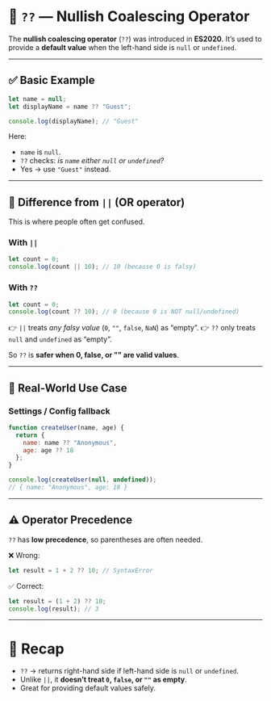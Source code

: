 # 🔎 `??` — Nullish Coalescing Operator

The **nullish coalescing operator** (`??`) was introduced in **ES2020**.
It’s used to provide a **default value** when the left-hand side is `null` or `undefined`.

---

## ✅ Basic Example

```js
let name = null;
let displayName = name ?? "Guest";

console.log(displayName); // "Guest"
```

Here:

* `name` is `null`.
* `??` checks: *is `name` either `null` or `undefined`?*
* Yes → use `"Guest"` instead.

---

## 🔄 Difference from `||` (OR operator)

This is where people often get confused.

### With `||`

```js
let count = 0;
console.log(count || 10); // 10 (because 0 is falsy)
```

### With `??`

```js
let count = 0;
console.log(count ?? 10); // 0 (because 0 is NOT null/undefined)
```

👉 `||` treats *any falsy value* (`0`, `""`, `false`, `NaN`) as “empty”.
👉 `??` only treats `null` and `undefined` as “empty”.

So `??` is **safer when 0, false, or "" are valid values**.

---

## 🧠 Real-World Use Case

### Settings / Config fallback

```js
function createUser(name, age) {
  return {
    name: name ?? "Anonymous",
    age: age ?? 18
  };
}

console.log(createUser(null, undefined));
// { name: "Anonymous", age: 18 }
```

---

## ⚠️ Operator Precedence

`??` has **low precedence**, so parentheses are often needed.

❌ Wrong:

```js
let result = 1 + 2 ?? 10; // SyntaxError
```

✅ Correct:

```js
let result = (1 + 2) ?? 10; 
console.log(result); // 3
```

---

# 🎯 Recap

* `??` → returns right-hand side if left-hand side is `null` or `undefined`.
* Unlike `||`, it **doesn’t treat `0`, `false`, or `""` as empty**.
* Great for providing default values safely.
